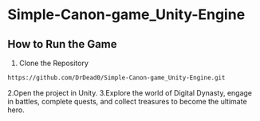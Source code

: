 # Simple-Canon-game_Unity-Engine

##  How to Run the Game
1.  Clone the Repository
   ```bash
https://github.com/DrDead0/Simple-Canon-game_Unity-Engine.git
```
2.Open the project in Unity.
3.Explore the world of Digital Dynasty, engage in battles, complete quests, and collect treasures to become the ultimate hero.
